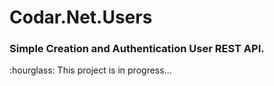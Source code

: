 <h1>Codar.Net.Users</h1>

<h3>Simple Creation and Authentication User REST API.</h3>

<p>:hourglass: This project is in progress...</p>
